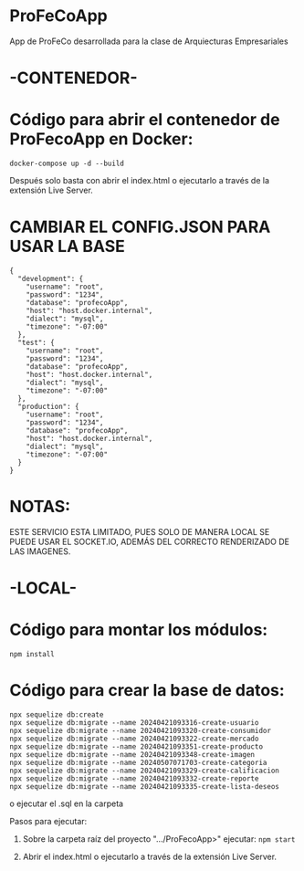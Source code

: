 # ProFeCoApp
App de ProFeCo desarrollada para la clase de Arquiecturas Empresariales

# -CONTENEDOR-
# Código para abrir el contenedor de ProFecoApp en Docker:
```
docker-compose up -d --build
```
Después solo basta con abrir el index.html o ejecutarlo a través de la extensión Live Server.
# CAMBIAR EL CONFIG.JSON PARA USAR LA BASE
```
{
  "development": {
    "username": "root",
    "password": "1234",
    "database": "profecoApp",
    "host": "host.docker.internal",
    "dialect": "mysql",
    "timezone": "-07:00"
  },
  "test": {
    "username": "root",
    "password": "1234",
    "database": "profecoApp",
    "host": "host.docker.internal",
    "dialect": "mysql",
    "timezone": "-07:00"
  },
  "production": {
    "username": "root",
    "password": "1234",
    "database": "profecoApp",
    "host": "host.docker.internal",
    "dialect": "mysql",
    "timezone": "-07:00"
  }
}

```

# NOTAS:
ESTE SERVICIO ESTA LIMITADO, PUES SOLO DE MANERA LOCAL SE PUEDE USAR EL SOCKET.IO,
ADEMÁS DEL CORRECTO RENDERIZADO DE LAS IMAGENES.


# -LOCAL-
# Código para montar los módulos:
```
npm install
```

# Código para crear la base de datos:
```
npx sequelize db:create
npx sequelize db:migrate --name 20240421093316-create-usuario
npx sequelize db:migrate --name 20240421093320-create-consumidor
npx sequelize db:migrate --name 20240421093322-create-mercado
npx sequelize db:migrate --name 20240421093351-create-producto
npx sequelize db:migrate --name 20240421093348-create-imagen
npx sequelize db:migrate --name 20240507071703-create-categoria
npx sequelize db:migrate --name 20240421093329-create-calificacion
npx sequelize db:migrate --name 20240421093332-create-reporte
npx sequelize db:migrate --name 20240421093335-create-lista-deseos
```
o ejecutar el .sql en la carpeta

Pasos para ejecutar:
1. Sobre la carpeta raíz del proyecto ".../ProFecoApp>" ejecutar:
    ```npm start```

2. Abrir el index.html o ejecutarlo a través de la extensión Live Server.
